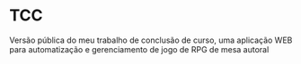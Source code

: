 # TCC
Versão pública do meu trabalho de conclusão de curso, uma aplicação WEB para automatização e gerenciamento de jogo de RPG de mesa autoral
